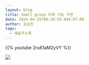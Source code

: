 ```yaml
---
layout: blog
title: Small group 이제 기능 구현
date: 2024-04-25T00:34:59.844-07:00
author: 김승진
tags:
  - 예삶주소록
---
```



{{% youtube 2ru61aM2yVY %}}

![](https://i.imgur.com/8odk2wG.png)


